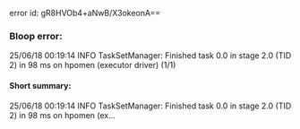 error id: gR8HVOb4+aNwB/X3okeonA==
### Bloop error:

25/06/18 00:19:14 INFO TaskSetManager: Finished task 0.0 in stage 2.0 (TID 2) in 98 ms on hpomen (executor driver) (1/1)
#### Short summary: 

25/06/18 00:19:14 INFO TaskSetManager: Finished task 0.0 in stage 2.0 (TID 2) in 98 ms on hpomen (ex...